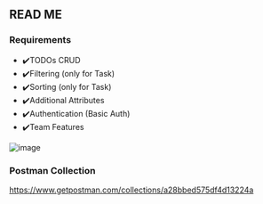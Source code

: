 ## READ ME
### Requirements

- ✔️TODOs CRUD
- ✔️Filtering (only for Task)
- ✔️Sorting (only for Task)
- ✔️Additional Attributes
- ✔️Authentication (Basic Auth)
- ✔️Team Features

![image](https://user-images.githubusercontent.com/95844464/187127336-f04586ca-dc61-49fc-9614-d72119c2e962.png)

### Postman Collection
https://www.getpostman.com/collections/a28bbed575df4d13224a
